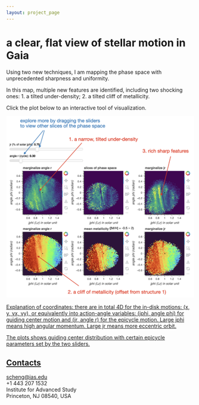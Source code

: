 ```yaml
---
layout: project_page
---
```


# a clear, flat view of stellar motion in Gaia

Using two new techniques, I am mapping the phase space with unprecedented sharpness and uniformity.

In this map, multiple new features are identified, including two shocking ones: 1. a tilted under-density; 2. a tilted cliff of metallicity.

Click the plot below to an interactive tool of visualization.

<a href="https://sihaocheng.github.io/phase_space_100_err20_0-0.05_jz0.5-_m17"><img src="https://github.com/SihaoCheng/SihaoCheng.github.io/blob/master/phase_space_marked.png?raw=true" width="800" />

Explanation of coordinates: there are in total 4D for the in-disk motions: (x, y, vx, vy), or equivalently into action-angle variables: 
(jphi, angle phi) for guiding center motion and (jr, angle r) for the epicycle motion. 
Large jphi means high angular momentum. Large jr means more eccentric orbit.

The plots shows guiding center distribution with certain epicycle parameters set by the two sliders.

## Contacts
scheng@ias.edu
<br>
+1 443 207 1532
<br>
Institute for Advanced Study
<br>
Princeton, NJ 08540, USA
